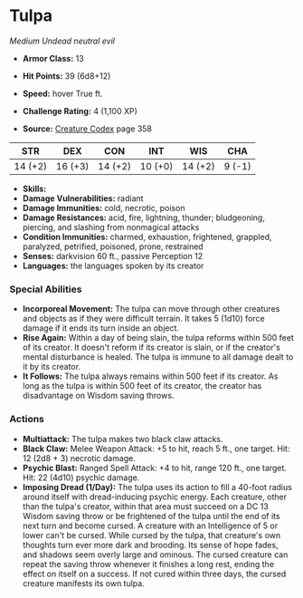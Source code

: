 # Tulpa

*Medium* *Undead* *neutral evil*

- **Armor Class:** 13
- **Hit Points:** 39 (6d8+12)
- **Speed:** hover True ft.

- **Challenge Rating:** 4 (1,100 XP)
- **Source:** [Creature Codex](https://koboldpress.com/kpstore/product/creature-codex-for-5th-edition-dnd) page 358

| STR | DEX | CON | INT | WIS | CHA |
| --- | --- | --- | --- | --- | --- |
| 14 (+2) | 16 (+3) | 14 (+2) | 10 (+0) | 14 (+2) | 9 (-1) |

- **Skills:** 
- **Damage Vulnerabilities:** radiant
- **Damage Immunities:** cold, necrotic, poison
- **Damage Resistances:** acid, fire, lightning, thunder; bludgeoning, piercing, and slashing from nonmagical attacks
- **Condition Immunities:** charmed, exhaustion, frightened, grappled, paralyzed, petrified, poisoned, prone, restrained
- **Senses:** darkvision 60 ft., passive Perception 12
- **Languages:** the languages spoken by its creator

### Special Abilities

- **Incorporeal Movement:** The tulpa can move through other creatures and objects as if they were difficult terrain. It takes 5 (1d10) force damage if it ends its turn inside an object.
- **Rise Again:** Within a day of being slain, the tulpa reforms within 500 feet of its creator. It doesn't reform if its creator is slain, or if the creator's mental disturbance is healed. The tulpa is immune to all damage dealt to it by its creator.
- **It Follows:** The tulpa always remains within 500 feet if its creator. As long as the tulpa is within 500 feet of its creator, the creator has disadvantage on Wisdom saving throws.

### Actions

- **Multiattack:** The tulpa makes two black claw attacks.
- **Black Claw:** Melee Weapon Attack: +5 to hit, reach 5 ft., one target. Hit: 12 (2d8 + 3) necrotic damage.
- **Psychic Blast:** Ranged Spell Attack: +4 to hit, range 120 ft., one target. Hit: 22 (4d10) psychic damage.
- **Imposing Dread (1/Day):** The tulpa uses its action to fill a 40-foot radius around itself with dread-inducing psychic energy. Each creature, other than the tulpa's creator, within that area must succeed on a DC 13 Wisdom saving throw or be frightened of the tulpa until the end of its next turn and become cursed. A creature with an Intelligence of 5 or lower can't be cursed. While cursed by the tulpa, that creature's own thoughts turn ever more dark and brooding. Its sense of hope fades, and shadows seem overly large and ominous. The cursed creature can repeat the saving throw whenever it finishes a long rest, ending the effect on itself on a success. If not cured within three days, the cursed creature manifests its own tulpa.


